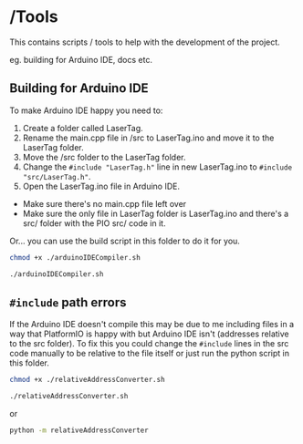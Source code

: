 # /Tools
This contains scripts / tools to help with the development of the project.

eg. building for Arduino IDE, docs etc.

## Building for Arduino IDE
To make Arduino IDE happy you need to:
1. Create a folder called LaserTag.
2. Rename the main.cpp file in /src to LaserTag.ino and move it to the LaserTag folder.
3. Move the /src folder to the LaserTag folder.
4. Change the ```#include "LaserTag.h"``` line in new LaserTag.ino to ```#include "src/LaserTag.h"```.
5. Open the LaserTag.ino file in Arduino IDE.

- Make sure there's no main.cpp file left over
- Make sure the only file in LaserTag folder is LaserTag.ino and there's a src/ folder with the PIO src/ code in it.

Or... you can use the build script in this folder to do it for you.

```bash
chmod +x ./arduinoIDECompiler.sh

./arduinoIDECompiler.sh
```

## ```#include``` path errors
If the Arduino IDE doesn't compile this may be due to me including files in a way that PlatformIO is happy with but
Arduino IDE isn't (addresses relative to the src folder). To fix this you could change the ```#include``` lines in the
src code manually to be relative to the file itself or just run the python script in this folder.

```bash
chmod +x ./relativeAddressConverter.sh

./relativeAddressConverter.sh
```

or 

```bash
python -m relativeAddressConverter
```

